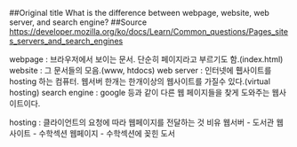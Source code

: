 ##Original title
What is the difference between webpage, website, web server, and search engine?
##Source
https://developer.mozilla.org/ko/docs/Learn/Common_questions/Pages_sites_servers_and_search_engines

webpage : 브라우저에서 보이는 문서. 단순히 페이지라고 부르기도 함.(index.html)
website : 그 문서들의 모음.(www, htdocs)
web server : 인터넷에 휍사이트를 hosting 하는 컴퓨터. 웹서버 한개는 한개이상의 웹사이트를 가질수 있다.(virtual hosting)
search engine : google 등과 같이 다른 웹 페이지들을 찾게 도와주는 웹사이트이다.

hosting : 클라이언트의 요청에 따라 웹페이지를 전달하는 것
비유
웹서버 - 도서관
웹사이트 - 수학섹션
웹페이지 - 수학섹션에 꽂힌 도서
